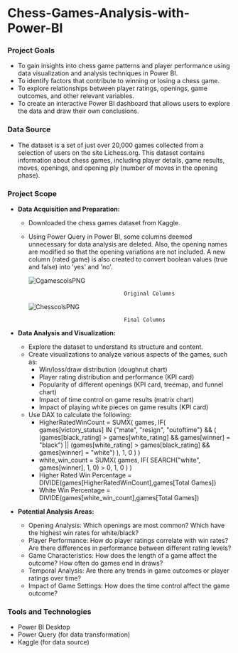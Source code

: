 # Chess-Games-Analysis-with-Power-BI

### Project Goals

* To gain insights into chess game patterns and player performance using data visualization and analysis techniques in Power BI.
* To identify factors that contribute to winning or losing a chess game.
* To explore relationships between player ratings, openings, game outcomes, and other relevant variables.
* To create an interactive Power BI dashboard that allows users to explore the data and draw their own conclusions.

###  Data Source

* The dataset is a set of just over 20,000 games collected from a selection of users on the site Lichess.org. This dataset contains information about chess games, including player details, game results, moves, openings, and opening ply (number of moves in the opening phase). 

### Project Scope

* **Data Acquisition and Preparation:**
    * Downloaded the chess games dataset from Kaggle.
    * Using Power Query in Power BI, some columns deemed unnecessary for data analysis are deleted. Also, the opening names are modified so that the opening variations are not included. 
      A new column (rated game) is also created to convert boolean values (true and false) into 'yes'  and 'no'.
       
       ![CgamescolsPNG](https://github.com/user-attachments/assets/8c5eeab7-73b5-40c7-a2ce-ba20ba5e4a8c)

                                        Original Columns

      ![ChesscolsPNG](https://github.com/user-attachments/assets/e30ef019-0419-4ecc-8cbf-9834a7bcd7f5)

                                        Final Columns
    
* **Data Analysis and Visualization:**
    * Explore the dataset to understand its structure and content.
    * Create visualizations to analyze various aspects of the games, such as:
        * Win/loss/draw distribution (doughnut chart)
        * Player rating distribution and performance (KPI card) 
        * Popularity of different openings (KPI card, treemap, and funnel chart)
        * Impact of time control on game results (matrix chart)
        * Impact of playing white pieces on game results (KPI card)
    * Use DAX to calculate the following:
        * HigherRatedWinCount = 
SUMX(
    games,
    IF(
        games[victory_status] IN {"mate", "resign", "outoftime"} &&
        (
            (games[black_rating] > games[white_rating] && games[winner] = "black") ||
            (games[white_rating] > games[black_rating] && games[winner] = "white")
        ),
        1,
        0
    )
)
        * white_win_count = 
SUMX(
    games, 
    IF(
        SEARCH("white", games[winner], 1, 0) > 0, 
        1, 
        0
    )
)
        * Higher Rated Win Percentage = DIVIDE(games[HigherRatedWinCount],games[Total Games])
        * White Win Percentage = DIVIDE(games[white_win_count],games[Total Games])

* **Potential Analysis Areas:**
    * Opening Analysis: Which openings are most common? Which have the highest win rates for white/black?
    * Player Performance: How do player ratings correlate with win rates? Are there differences in performance between different rating levels?
    * Game Characteristics: How does the length of a game affect the outcome? How often do games end in draws?
    * Temporal Analysis: Are there any trends in game outcomes or player ratings over time?
    * Impact of Game Settings: How does the time control affect the game outcome?

### Tools and Technologies

* Power BI Desktop
* Power Query (for data transformation)
* Kaggle (for data source)

 

